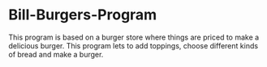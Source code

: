# Bill-Burgers-Program
This program is based on a burger store where things are priced to make a delicious burger. This program lets to add toppings, choose different kinds of bread and make a burger.
